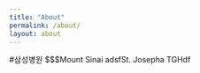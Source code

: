 ```yaml
---
title: "About"
permalink: /about/
layout: about
---
```


#삼성병원 
$$$Mount Sinai
adsfSt. Josepha
TGHdf